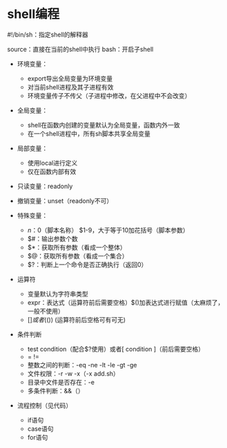 # shell编程

#!/bin/sh：指定shell的解释器

source：直接在当前的shell中执行 
bash：开启子shell

- 环境变量：
  - export导出全局变量为环境变量
  - 对当前shell进程及其子进程有效
  - 环境变量传子不传父（子进程中修改，在父进程中不会改变）
- 全局变量：
  - shell在函数内创建的变量默认为全局变量，函数内外一致
  - 在一个shell进程中，所有sh脚本共享全局变量
- 局部变量：
  - 使用local进行定义
  - 仅在函数内部有效
- 只读变量：readonly
- 撤销变量：unset（readonly不可） 
- 特殊变量：
  - $n：$0（脚本名称） $1-9，大于等于10加花括号（脚本参数）
  - $#：输出参数个数
  - $*：获取所有参数（看成一个整体）
  - $@：获取所有参数（看成一个集合）
  - $?：判断上一个命令是否正确执行（返回0）

- 运算符
  - 变量默认为字符串类型
  - expr：表达式（运算符前后需要空格）$()加表达式进行赋值（太麻烦了，一般不使用）
  - $[]或者$(()) (运算符前后空格可有可无)

- 条件判断
  - test condition（配合$?使用）或者[ condition ]（前后需要空格）
  - = !=
  - 整数之间的判断：-eq -ne -lt -le -gt -ge
  - 文件权限：-r -w -x（-x add.sh）
  - 目录中文件是否存在：-e
  - 多条件判断：&&（）

- 流程控制（见代码）
  - if语句
  - case语句
  - for语句